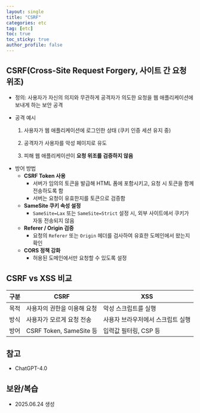 ```yaml
---
layout: single
title: "CSRF"
categories: etc
tag: [etc]
toc: true
toc_sticky: true
author_profile: false
---
```

## CSRF(Cross-Site Request Forgery, 사이트 간 요청 위조)

- 정의: 사용자가 자신의 의지와 무관하게 공격자가 의도한 요청을 웹 애플리케이션에 보내게 하는 보안 공격

- 공격 예시

  1. 사용자가 웹 애플리케이션에 로그인한 상태 (쿠키 인증 세션 유지 중)

  2. 공격자가 사용자를 악성 페이지로 유도

  3. 피해 웹 애플리케이션이 **요청 위조를 검증하지 않음**

* 방어 방법
  * **CSRF Token 사용**
    - 서버가 임의의 토큰을 발급해 HTML 폼에 포함시키고, 요청 시 토큰을 함께 전송하도록 함
    - 서버는 요청이 유효한지를 토큰으로 검증함
  * **SameSite 쿠키 속성 설정**
    - `SameSite=Lax` 또는 `SameSite=Strict` 설정 시, 외부 사이트에서 쿠키가 자동 전송되지 않음
  * **Referer / Origin 검증**
    - 요청의 `Referer` 또는 `Origin` 헤더를 검사하여 유효한 도메인에서 왔는지 확인
  * **CORS 정책 강화**
    - 허용된 도메인에서만 요청할 수 있도록 설정



## CSRF vs XSS 비교

| 구분 | CSRF                        | XSS                               |
| ---- | --------------------------- | --------------------------------- |
| 목적 | 사용자의 권한을 이용해 요청 | 악성 스크립트를 실행              |
| 방식 | 사용자가 모르게 요청 전송   | 사용자 브라우저에서 스크립트 실행 |
| 방어 | CSRF Token, SameSite 등     | 입력값 필터링, CSP 등             |



## 참고

* ChatGPT-4.0



## 보완/복습

* 2025.06.24 생성

